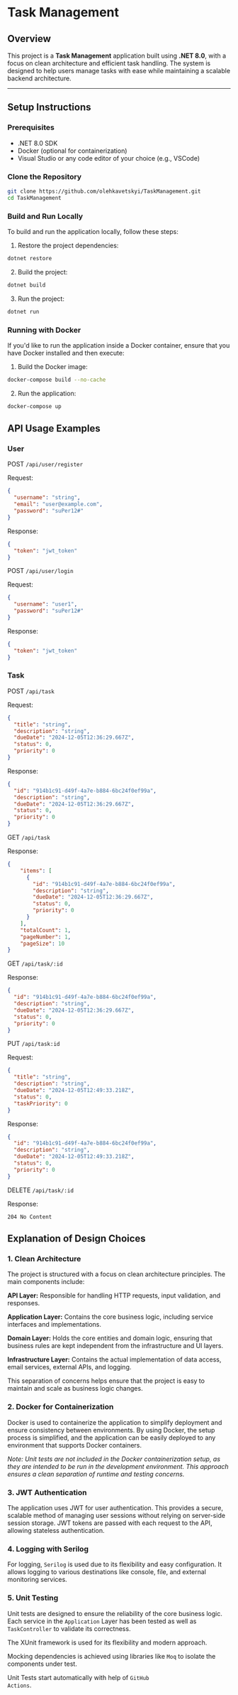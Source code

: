 # Task Management

## Overview

This project is a **Task Management** application built using **.NET 8.0**, with a focus on clean architecture and efficient task handling. The system is designed to help users manage tasks with ease while maintaining a scalable backend architecture.

---

## Setup Instructions

### Prerequisites

- .NET 8.0 SDK
- Docker (optional for containerization)
- Visual Studio or any code editor of your choice (e.g., VSCode)

### Clone the Repository

```bash
git clone https://github.com/olehkavetskyi/TaskManagement.git
cd TaskManagement
```

### Build and Run Locally

To build and run the application locally, follow these steps:

1. Restore the project dependencies:

```bash
dotnet restore
```

2. Build the project:

```bash
dotnet build
```

3. Run the project:

```bash
dotnet run
```

### Running with Docker

If you'd like to run the application inside a Docker container, ensure that you have Docker installed and then execute:

1. Build the Docker image:

```bash
docker-compose build --no-cache
```

2. Run the application:

```bash
docker-compose up
```

## API Usage Examples

### User

POST <code>/api/user/register</code>

Request:

```json
{
  "username": "string",
  "email": "user@example.com",
  "password": "suPer12#"
}
```

Response:

```json
{
  "token": "jwt_token"
}
```

POST <code>/api/user/login</code>

Request:

```json
{
  "username": "user1",
  "password": "suPer12#"
}
```

Response:

```json
{
  "token": "jwt_token"
}
```

### Task

POST <code>/api/task</code>

Request:

```json
{
  "title": "string",
  "description": "string",
  "dueDate": "2024-12-05T12:36:29.667Z",
  "status": 0,
  "priority": 0
}
```

Response:

```json
{
  "id": "914b1c91-d49f-4a7e-b884-6bc24f0ef99a",
  "description": "string",
  "dueDate": "2024-12-05T12:36:29.667Z",
  "status": 0,
  "priority": 0
}
```

GET <code>/api/task</code>

Response:

```json
{
    "items": [
      {
        "id": "914b1c91-d49f-4a7e-b884-6bc24f0ef99a",
        "description": "string",
        "dueDate": "2024-12-05T12:36:29.667Z",
        "status": 0,
        "priority": 0
      }
    ],
    "totalCount": 1,
    "pageNumber": 1,
    "pageSize": 10
}
```

GET <code>/api/task/:id</code>

Response:

```json
{
  "id": "914b1c91-d49f-4a7e-b884-6bc24f0ef99a",
  "description": "string",
  "dueDate": "2024-12-05T12:36:29.667Z",
  "status": 0,
  "priority": 0
}
```

PUT <code>/api/task:id</code>

Request:

```json
{
  "title": "string",
  "description": "string",
  "dueDate": "2024-12-05T12:49:33.218Z",
  "status": 0,
  "taskPriority": 0
}
```

Response:

```json
{
  "id": "914b1c91-d49f-4a7e-b884-6bc24f0ef99a",
  "description": "string",
  "dueDate": "2024-12-05T12:49:33.218Z",
  "status": 0,
  "priority": 0
}
```

DELETE <code>/api/task/:id</code>

Response:

<code>204 No Content</code>

## Explanation of Design Choices

### 1. Clean Architecture
The project is structured with a focus on clean architecture principles. The main components include:

**API Layer:** Responsible for handling HTTP requests, input validation, and responses.

**Application Layer:** Contains the core business logic, including service interfaces and implementations.

**Domain Layer:** Holds the core entities and domain logic, ensuring that business rules are kept independent from the infrastructure and UI layers.

**Infrastructure Layer:** Contains the actual implementation of data access, email services, external APIs, and logging.

This separation of concerns helps ensure that the project is easy to maintain and scale as business logic changes.

### 2. Docker for Containerization
Docker is used to containerize the application to simplify deployment and ensure consistency between environments. 
By using Docker, the setup process is simplified, and the application can be easily deployed to any environment that supports Docker containers.

*Note: Unit tests are not included in the Docker containerization setup, as they are intended to be run in the development environment. 
This approach ensures a clean separation of runtime and testing concerns.*



### 3. JWT Authentication
The application uses JWT for user authentication. This provides a secure, scalable method of managing user sessions without relying on server-side session storage. 
JWT tokens are passed with each request to the API, allowing stateless authentication.

### 4. Logging with Serilog
For logging, <code>Serilog</code> is used due to its flexibility and easy configuration. It allows logging to various destinations like console, file, and external monitoring services.

### 5. Unit Testing
Unit tests are designed to ensure the reliability of the core business logic. Each service in the <code>Application</code> Layer has been tested as well as <code>TaskController</code> to validate its correctness.

The XUnit framework is used for its flexibility and modern approach.

Mocking dependencies is achieved using libraries like <code>Moq</code> to isolate the components under test.

Unit Tests start automatically with help of <code>GitHub Actions</code>.
